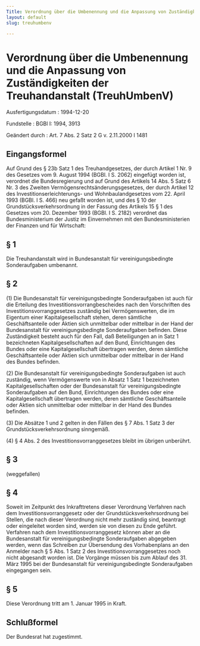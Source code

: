 ```yaml
---
Title: Verordnung über die Umbenennung und die Anpassung von Zuständigkeiten der Treuhandanstalt
layout: default
slug: treuhumbenv

---
```


# Verordnung über die Umbenennung und die Anpassung von Zuständigkeiten der Treuhandanstalt (TreuhUmbenV)

Ausfertigungsdatum
:   1994-12-20

Fundstelle
:   BGBl I: 1994, 3913

Geändert durch
:   Art. 7 Abs. 2 Satz 2 G v. 2.11.2000 I 1481


## Eingangsformel

Auf Grund des § 23b Satz 1 des Treuhandgesetzes, der durch Artikel 1
Nr. 9 des Gesetzes vom 9. August 1994 (BGBl. I S. 2062) eingefügt
worden ist, verordnet die Bundesregierung und auf Grund des Artikels
14 Abs. 5 Satz 6 Nr. 3 des Zweiten Vermögensrechtsänderungsgesetzes,
der durch Artikel 12 des Investitionserleichterungs- und
Wohnbaulandgesetzes vom 22. April 1993 (BGBl. I S. 466) neu gefaßt
worden ist, und des § 10 der Grundstücksverkehrsordnung in der Fassung
des Artikels 15 § 1 des Gesetzes vom 20. Dezember 1993 (BGBl. I S.
2182) verordnet das Bundesministerium der Justiz im Einvernehmen mit
den Bundesministerien der Finanzen und für Wirtschaft:


## § 1

Die Treuhandanstalt wird in Bundesanstalt für vereinigungsbedingte
Sonderaufgaben umbenannt.


## § 2

(1) Die Bundesanstalt für vereinigungsbedingte Sonderaufgaben ist auch
für die Erteilung des Investitionsvorrangbescheides nach den
Vorschriften des Investitionsvorranggesetzes zuständig bei
Vermögenswerten, die im Eigentum einer Kapitalgesellschaft stehen,
deren sämtliche Geschäftsanteile oder Aktien sich unmittelbar oder
mittelbar in der Hand der Bundesanstalt für vereinigungsbedingte
Sonderaufgaben befinden. Diese Zuständigkeit besteht auch für den
Fall, daß Beteiligungen an in Satz 1 bezeichneten
Kapitalgesellschaften auf den Bund, Einrichtungen des Bundes oder eine
Kapitalgesellschaft übertragen werden, deren sämtliche
Geschäftsanteile oder Aktien sich unmittelbar oder mittelbar in der
Hand des Bundes befinden.

(2) Die Bundesanstalt für vereinigungsbedingte Sonderaufgaben ist auch
zuständig, wenn Vermögenswerte von in Absatz 1 Satz 1 bezeichneten
Kapitalgesellschaften oder der Bundesanstalt für vereinigungsbedingte
Sonderaufgaben auf den Bund, Einrichtungen des Bundes oder eine
Kapitalgesellschaft übertragen werden, deren sämtliche
Geschäftsanteile oder Aktien sich unmittelbar oder mittelbar in der
Hand des Bundes befinden.

(3) Die Absätze 1 und 2 gelten in den Fällen des § 7 Abs. 1 Satz 3 der
Grundstücksverkehrsordnung sinngemäß.

(4) § 4 Abs. 2 des Investitionsvorranggesetzes bleibt im übrigen
unberührt.


## § 3

(weggefallen)


## § 4

Soweit im Zeitpunkt des Inkrafttretens dieser Verordnung Verfahren
nach dem Investitionsvorranggesetz oder der Grundstücksverkehrsordnung
bei Stellen, die nach dieser Verordnung nicht mehr zuständig sind,
beantragt oder eingeleitet worden sind, werden sie von diesen zu Ende
geführt. Verfahren nach dem Investitionsvorranggesetz können aber an
die Bundesanstalt für vereinigungsbedingte Sonderaufgaben abgegeben
werden, wenn das Schreiben zur Übersendung des Vorhabenplans an den
Anmelder nach § 5 Abs. 1 Satz 2 des Investitionsvorranggesetzes noch
nicht abgesandt worden ist. Die Vorgänge müssen bis zum Ablauf des 31.
März 1995 bei der Bundesanstalt für vereinigungsbedingte
Sonderaufgaben eingegangen sein.


## § 5

Diese Verordnung tritt am 1. Januar 1995 in Kraft.


## Schlußformel

Der Bundesrat hat zugestimmt.

